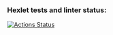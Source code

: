 ### Hexlet tests and linter status:
[![Actions Status](https://github.com/irisraine/python-project-50/workflows/hexlet-check/badge.svg)](https://github.com/irisraine/python-project-50/actions)